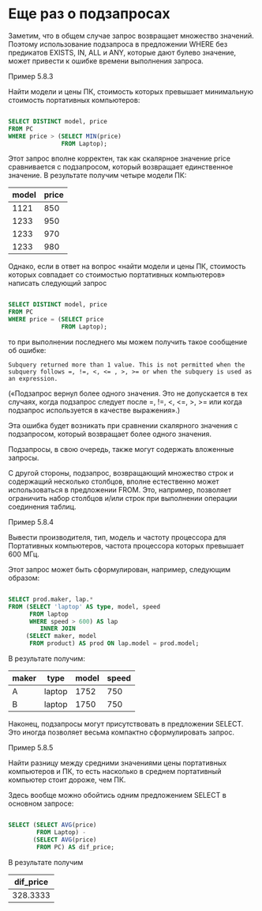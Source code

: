 # Еще раз о подзапросах

Заметим, что в общем случае запрос возвращает множество значений. Поэтому использование подзапроса в предложении WHERE
без предикатов EXISTS, IN, ALL и ANY, которые дают булево значение, может привести к ошибке времени выполнения запроса.

Пример 5.8.3

Найти модели и цены ПК, стоимость которых превышает минимальную стоимость портативных компьютеров:

```sql

SELECT DISTINCT model, price
FROM PC
WHERE price > (SELECT MIN(price)
               FROM Laptop);

```

Этот запрос вполне корректен, так как скалярное значение price сравнивается с подзапросом, который возвращает
единственное значение. В результате получим четыре модели ПК:

| model | price |
|-------|-------|
| 1121  | 850   |
| 1233  | 950   |
| 1233  | 970   |
| 1233  | 980   |

Однако, если в ответ на вопрос «найти модели и цены ПК, стоимость которых совпадает со стоимостью портативных
компьютеров» написать следующий запрос

```sql

SELECT DISTINCT model, price
FROM PC
WHERE price = (SELECT price
               FROM Laptop);

```

то при выполнении последнего мы можем получить такое сообщение об ошибке:

```Subquery returned more than 1 value. This is not permitted when the subquery follows =, !=, <, <= , >, >= or when the subquery is used as an expression.```

(«Подзапрос вернул более одного значения. Это не допускается в тех случаях, когда подзапрос следует
после =, !=, <, <=, >, >= или когда подзапрос используется в качестве выражения».)

Эта ошибка будет возникать при сравнении скалярного значения с подзапросом, который возвращает более одного значения.

Подзапросы, в свою очередь, также могут содержать вложенные запросы.

С другой стороны, подзапрос, возвращающий множество строк и содержащий несколько столбцов, вполне естественно может
использоваться в предложении FROM. Это, например, позволяет ограничить набор столбцов и/или строк при выполнении
операции соединения таблиц.

Пример 5.8.4

Вывести производителя, тип, модель и частоту процессора для Портативных компьютеров, частота процессора которых
превышает 600 МГц.

Этот запрос может быть сформулирован, например, следующим образом:

```sql

SELECT prod.maker, lap.*
FROM (SELECT 'laptop' AS type, model, speed
      FROM laptop
      WHERE speed > 600) AS lap
         INNER JOIN
     (SELECT maker, model
      FROM product) AS prod ON lap.model = prod.model;

```

В результате получим:

| maker | type   | model | speed |
|-------|--------|-------|-------|
| A     | laptop | 1752  | 750   |
| B     | laptop | 1750  | 750   |

Наконец, подзапросы могут присутствовать в предложении SELECT. Это иногда позволяет весьма компактно сформулировать
запрос.

Пример 5.8.5

Найти разницу между средними значениями цены портативных компьютеров и ПК, то есть насколько в среднем портативный
компьютер стоит дороже, чем ПК.

Здесь вообще можно обойтись одним предложением SELECT в основном запросе:

```sql

SELECT (SELECT AVG(price)
        FROM Laptop) -
       (SELECT AVG(price)
        FROM PC) AS dif_price;

```

В результате получим

| dif_price |
|-----------|
| 328.3333  |
